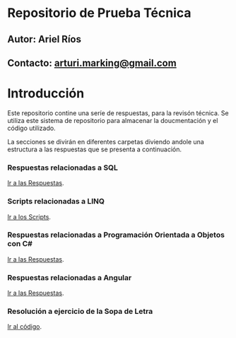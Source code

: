 # Repositorio de Prueba Técnica
## Autor: Ariel Ríos

## Contacto: arturi.marking@gmail.com
# Introducción

Este repositorio contine una seríe de respuestas, para la revisón técnica. Se utiliza este sistema de repositorio para almacenar la doucmentación y el código utilizado.

La secciones se divirán en diferentes carpetas diviendo andole una estructura a las respuestas que se presenta a continuación.

### Respuestas relacionadas a SQL
[Ir a las Respuestas](sql/answer_sql.md).

### Scripts relacionadas a LINQ
[Ir a los Scripts](linq/script_linq.cs).

### Respuestas relacionadas a Programación Orientada a Objetos con C#
[Ir a las Respuestas](poo/answer_poo.md).

### Respuestas relacionadas a Angular
[Ir a las Respuestas](angular/answer_ng.md).

### Resolución a ejercicio de la Sopa de Letra
[Ir al código](alphabet-soup/main.py).
